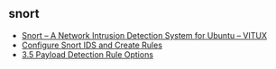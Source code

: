 ## snort
- [Snort – A Network Intrusion Detection System for Ubuntu – VITUX](https://vitux.com/snort-a-network-intrusion-detection-system-for-ubuntu/)
- [Configure Snort IDS and Create Rules](https://linuxhint.com/configure-snort-ids-create-rules/)
- [3.5 Payload Detection Rule Options](http://manual-snort-org.s3-website-us-east-1.amazonaws.com/node32.html#SECTION004516000000000000000)
